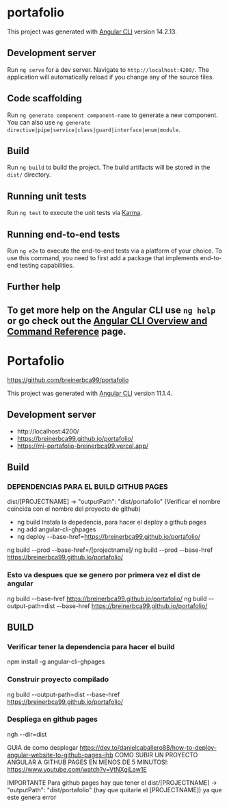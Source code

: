 # portafolio

This project was generated with [Angular CLI](https://github.com/angular/angular-cli) version 14.2.13.

## Development server

Run `ng serve` for a dev server. Navigate to `http://localhost:4200/`. The application will automatically reload if you change any of the source files.

## Code scaffolding

Run `ng generate component component-name` to generate a new component. You can also use `ng generate directive|pipe|service|class|guard|interface|enum|module`.

## Build

Run `ng build` to build the project. The build artifacts will be stored in the `dist/` directory.

## Running unit tests

Run `ng test` to execute the unit tests via [Karma](https://karma-runner.github.io).

## Running end-to-end tests

Run `ng e2e` to execute the end-to-end tests via a platform of your choice. To use this command, you need to first add a package that implements end-to-end testing capabilities.

## Further help

To get more help on the Angular CLI use `ng help` or go check out the [Angular CLI Overview and Command Reference](https://angular.io/cli) page.
--------------------------------------------------------------------------------
# Portafolio
https://github.com/breinerbca99/portafolio

This project was generated with [Angular CLI](https://github.com/angular/angular-cli) version 11.1.4.

## Development server

* http://localhost:4200/
* https://breinerbca99.github.io/portafolio/
* https://mi-portafolio-breinerbca99.vercel.app/

## Build
### DEPENDENCIAS PARA EL BUILD GITHUB PAGES

dist/[PROJECTNAME] → "outputPath": "dist/portafolio" (Verificar el nombre coincida con el nombre del proyecto de github)



* ng build
Instala la depedencia, para hacer el deploy a github pages
* ng add angular-cli-ghpages
* ng deploy --base-href=https://breinerbca99.github.io/portafolio/



ng build --prod --base-href=/[projectname]/
ng build --prod --base-href https://breinerbca99.github.io/portafolio/
### Esto va despues que se genero por primera vez el dist de angular
ng build --base-href https://breinerbca99.github.io/portafolio/
ng build --output-path=dist --base-href https://breinerbca99.github.io/portafolio/

## BUILD
### Verificar tener la dependencia para hacer el build
npm install -g angular-cli-ghpages
### Construir proyecto compilado
ng build --output-path=dist --base-href https://breinerbca99.github.io/portafolio/
###  Despliega en github pages
ngh --dir=dist

GUIA de como desplegar
https://dev.to/danielcaballero88/how-to-deploy-angular-website-to-github-pages-jhb
COMO SUBIR UN PROYECTO ANGULAR A GITHUB PAGES EN MENOS DE 5 MINUTOS!: https://www.youtube.com/watch?v=VtNXgiLaw1E

IMPORTANTE
Para github pages hay que tener el 
dist/[PROJECTNAME] → "outputPath": "dist/portafolio" (hay que quitarle el [PROJECTNAME])
ya que este genera error